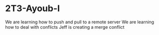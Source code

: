 # 2T3-Ayoub-I
We are learning how to push and pull to a remote server
We are learning how to deal with conflicts
Jeff is creating a merge conflict
